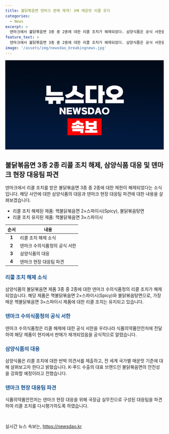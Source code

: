 ```yaml
---
title: 불닭볶음면 덴마크 판매 재개! 3배 매운맛 리콜 유지
categories:
  - News
excerpt: >
  덴마크에서 불닭볶음면 3종 중 2종에 대한 리콜 조치가 해제되었다. 삼양식품은 공식 서한을 통해 해당 제품의 안전성을 설명하고, 불닭볶음면의 매운맛 기준을 재고하며 앞으로 안전한 제품을 선보일 것이라 전했다. 덴마크의 리콜 조치로 더 많은 관심을 받았고, 삼양식품과 식품의약품안전처는 대응 방안을 모색하고 현장 대응팀을 파견해 캡사이신 양 측정법 등을 재평가했다. 이에 대한 식약처와 삼양식품의 대응이 주목을 받았다. (총 243자)
feature_text: >
  덴마크에서 불닭볶음면 3종 중 2종에 대한 리콜 조치가 해제되었다. 삼양식품은 공식 서한을 통해 해당 제품의 안전성을 설명하고, 불닭볶음면의 매운맛 기준을 재고하며 앞으로 안전한 제품을 선보일 것이라 전했다. 덴마크의 리콜 조치로 더 많은 관심을 받았고, 삼양식품과 식품의약품안전처는 대응 방안을 모색하고 현장 대응팀을 파견해 캡사이신 양 측정법 등을 재평가했다. 이에 대한 식약처와 삼양식품의 대응이 주목을 받았다. (총 243자)
image: '/assets/img/newsdao_breakingnews.jpg'
---
```


<p><img src="/assets/img/newsdao_breakingnews.jpg" alt="flaretime 속보" /></p>

<h2 data-ke-size="size26">불닭볶음면 3종 2종 리콜 조치 해제, 삼양식품 대응 및 덴마크 현장 대응팀 파견</h2>

<p data-ke-size="size16">덴마크에서 리콜 조치를 받은 불닭볶음면 3종 중 2종에 대한 제한이 해제되었다는 소식입니다. 해당 사안에 대한 삼양식품의 대응과 덴마크 현장 대응팀 파견에 대한 내용을 살펴보겠습니다.</p>

<ul>
<li>리콜 조치 해제된 제품: 핵불닭볶음면 2×스파이시(Spicy), 불닭볶음탕면</li>
<li>리콜 조치 유지된 제품: 핵불닭볶음면 3×스파이시</li>
</ul>

<table>
<thead>
<tr>
<th style="text-align: center;">순서</th>
<th style="text-align: center;">내용</th>
</tr>
</thead>
<tbody>
<tr>
<td style="text-align: center; height: 17px;"><b>1</b></td>
<td style="height: 17px;">리콜 조치 해제 소식</td>
</tr>
<tr>
<td style="text-align: center; height: 17px;"><b>2</b></td>
<td style="height: 17px;">덴마크 수의식품청의 공식 서한</td>
</tr>
<tr>
<td style="text-align: center; height: 17px;"><b>3</b></td>
<td style="height: 17px;">삼양식품의 대응</td>
</tr>
<tr>
<td style="text-align: center; height: 17px;"><b>4</b></td>
<td style="height: 17px;">덴마크 현장 대응팀 파견</td>
</tr>
</tbody>
</table>

<h3><b><span style="color: #1a5490;">리콜 조치 해제 소식</span></b></h3>

<p>삼양식품의 불닭볶음면 제품 3종 중 2종에 대한 덴마크 수의식품청의 리콜 조치가 해제되었습니다. 해당 제품은 핵불닭볶음면 2×스파이시(Spicy)와 불닭볶음탕면으로, 가장 매운 핵불닭볶음면 3×스파이시 제품에 대한 리콜 조치는 유지되고 있습니다.</p>

<h3><b><span style="color: #1a5490;">덴마크 수의식품청의 공식 서한</span></b></h3>

<p>덴마크 수의식품청은 리콜 해제에 대한 공식 서한을 우리나라 식품의약품안전처에 전달하여 해당 제품이 현지에서 판매가 재개되었음을 공식적으로 알렸습니다.</p>

<h3><b><span style="color: #1a5490;">삼양식품의 대응</span></b></h3>

<p>삼양식품은 리콜 조치에 대한 반박 의견서를 제출하고, 전 세계 국가별 매운맛 기준에 대해 살펴보고자 한다고 밝혔습니다. K-푸드 수출의 대표 브랜드인 불닭볶음면의 안전성을 강화할 예정이라고 전했습니다.</p>

<h3><b><span style="color: #1a5490;">덴마크 현장 대응팀 파견</span></b></h3>

<p>식품의약품안전처는 덴마크 현장 대응을 위해 국장급 실무진으로 구성된 대응팀을 파견하여 리콜 조치를 다시평가하도록 하였습니다.</p>

<p data-ke-size="size16">&nbsp;</p>
실시간 뉴스 속보는, <a href="https://newsdao.kr" rel="dofollow">https://newsdao.kr</a>


